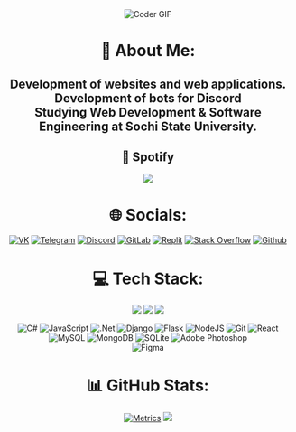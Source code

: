 <div align="center">
  <img src="https://i.pinimg.com/originals/8b/35/fe/8b35fef55fba1a201c9c7a11d3ec3d64.gif" alt="Coder GIF">
</div>
<div align="center">
  
  # 💫 About Me:
  Development of websites and web applications. Development of bots for Discord<br>Studying Web Development & Software Engineering at Sochi State University.
  ---
</div>
<div align="center">
  
  ## 🎵 Spotify
  <a href="https://open.spotify.com/user/htnuw4nt7uo5q9wgxklrd9wc3">
    <img src="https://novatorem-ankuverindustries-gmailcom.vercel.app/api/spotify">
  </a>
</div>
<div align="center">

# 🌐 Socials:

[![VK](https://img.shields.io/badge/VK-%237289DA.svg?logo=VK&logoColor=white)](https://vk.com/arqz81)
[![Telegram](https://img.shields.io/badge/Telegram-%237289DA.svg?logo=Telegram&logoColor=white)](https://t.me/ARQ81)
[![Discord](https://img.shields.io/badge/Discord-%237289DA.svg?logo=discord&logoColor=white)](https://discordapp.com/users/725656622197768202/)
[![GitLab](https://img.shields.io/badge/-GitLab-FE7A16?logo=Gitlab&logoColor=white)](https://gitlab.skillbox.ru/maksim_anisenko_1)
[![Replit](https://img.shields.io/badge/-Replit-FE7A16?logo=Replit&logoColor=white)](https://replit.com/@Deagle)
[![Stack Overflow](https://img.shields.io/badge/-Stackoverflow-FE7A16?logo=stack-overflow&logoColor=white)](https://stackoverflow.com/users/https://stackoverflow.com/users/20410365/ar-81)
[![Github](https://img.shields.io/badge/-GitHub-black?logo=github&logoColor=white)](https://stackoverflow.com/users/https://stackoverflow.com/users/20410365/ar-81)
<div align="center">

# 💻 Tech Stack:

</div>
<p>
<div align="center">
  <img src="https://img.shields.io/badge/-HTML-c58545?style=for-the-badge&logo=html5&logoColor=c58545&labelColor=282828">
  <img src="https://img.shields.io/badge/-CSS-d1a01f?style=for-the-badge&logo=css3&logoColor=d1a01f&labelColor=282828">
  <img src="https://img.shields.io/badge/-Python-98b982?style=for-the-badge&logo=python&logoColor=98b982&labelColor=282828">

  ![C#](https://img.shields.io/badge/c%23-%23239120.svg?style=for-the-badge&logo=c-sharp&logoColor=white) 
  ![JavaScript](https://img.shields.io/badge/javascript-%23323330.svg?style=for-the-badge&logo=javascript&logoColor=%23F7DF1E) 
  ![.Net](https://img.shields.io/badge/.NET-5C2D91?style=for-the-badge&logo=.net&logoColor=white) 
  ![Django](https://img.shields.io/badge/django-%23092E20.svg?style=for-the-badge&logo=django&logoColor=white) 
  ![Flask](https://img.shields.io/badge/flask-%23000.svg?style=for-the-badge&logo=flask&logoColor=white) 
  ![NodeJS](https://img.shields.io/badge/node.js-6DA55F?style=for-the-badge&logo=node.js&logoColor=white)
  ![Git](https://img.shields.io/badge/git-orange.svg?style=for-the-badge&logo=git&logoColor=white)
  ![React](https://img.shields.io/badge/react-%2320232a.svg?style=for-the-badge&logo=react&logoColor=%2361DAFB) 
  ![MySQL](https://img.shields.io/badge/mysql-%2300f.svg?style=for-the-badge&logo=mysql&logoColor=white) 
  ![MongoDB](https://img.shields.io/badge/MongoDB-%234ea94b.svg?style=for-the-badge&logo=mongodb&logoColor=white) 
  ![SQLite](https://img.shields.io/badge/sqlite-%2307405e.svg?style=for-the-badge&logo=sqlite&logoColor=white) 
  ![Adobe Photoshop](https://img.shields.io/badge/adobephotoshop-%2331A8FF.svg?style=for-the-badge&logo=adobephotoshop&logoColor=white) 	
  ![Figma](https://img.shields.io/badge/figma-%23F24E1E.svg?style=for-the-badge&logo=figma&logoColor=white)
</div>
</p>

<div align="center">

# 📊 GitHub Stats:
[![Metrics](https://metrics.lecoq.io/koderKHV?template=classic&base.header=0&base.metadata=0&isocalendar=1&languages=1&people=1&isocalendar.duration=half-year&languages.limit=8&languages.sections=most-used&languages.colors=github&languages.threshold=0%25&languages.indepth=false&languages.recent.load=300&languages.recent.days=14&people.limit=24&people.size=28&people.types=followers%2C%20following&people.identicons=false&people.shuffle=false&config.timezone=Asia%2FCalcutta)](https://www.github.com/koderKHV)
![](https://github-readme-stats.vercel.app/api?username=koderKHV&theme=tokyonight&hide_border=false&include_all_commits=true&count_private=false)
</div>


<!-- Proudly created with GPRM ( https://gprm.itsvg.in ) -->

